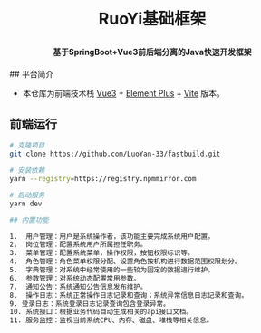 
<h1 align="center" style="margin: 30px 0 30px; font-weight: bold;">RuoYi基础框架</h1>
<h4 align="center">基于SpringBoot+Vue3前后端分离的Java快速开发框架</h4>
## 平台简介

* 本仓库为前端技术栈 [Vue3](https://v3.cn.vuejs.org) + [Element Plus](https://element-plus.org/zh-CN) + [Vite](https://cn.vitejs.dev) 版本。

## 前端运行

```bash
# 克隆项目
git clone https://github.com/LuoYan-33/fastbuild.git

# 安装依赖
yarn --registry=https://registry.npmmirror.com

# 启动服务
yarn dev

## 内置功能

1.  用户管理：用户是系统操作者，该功能主要完成系统用户配置。
2.  岗位管理：配置系统用户所属担任职务。
3.  菜单管理：配置系统菜单，操作权限，按钮权限标识等。
4.  角色管理：角色菜单权限分配、设置角色按机构进行数据范围权限划分。
5.  字典管理：对系统中经常使用的一些较为固定的数据进行维护。
6.  参数管理：对系统动态配置常用参数。
7.  通知公告：系统通知公告信息发布维护。
8.  操作日志：系统正常操作日志记录和查询；系统异常信息日志记录和查询。
9. 登录日志：系统登录日志记录查询包含登录异常。
10. 系统接口：根据业务代码自动生成相关的api接口文档。
11. 服务监控：监视当前系统CPU、内存、磁盘、堆栈等相关信息。
